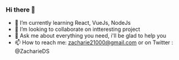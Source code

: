 ### Hi there 👋

- 🌱 I’m currently learning React, VueJs, NodeJs
- 👯 I’m looking to collaborate on intteresting project 
- 💬 Ask me about everything you need, i'll be glad to help you
- 📫 How to reach me: zacharie21000@gmail.com or on Twitter : @ZacharieDS


<!--
**zachariedos/zachariedos** is a ✨ _special_ ✨ repository because its `README.md` (this file) appears on your GitHub profile.

Here are some ideas to get you started:

- 🔭 I’m currently working on ...
- 🌱 I’m currently learning ...
- 👯 I’m looking to collaborate on ...
- 🤔 I’m looking for help with ...
- 💬 Ask me about ...
- 📫 How to reach me: ...
- 😄 Pronouns: ...
- ⚡ Fun fact: ...
-->
